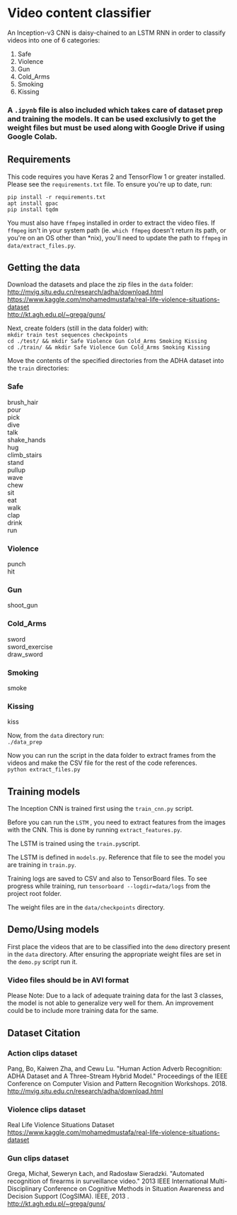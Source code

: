 # Video content classifier
An Inception-v3 CNN is daisy-chained to an LSTM RNN in order to classify videos into one of 6 categories:

1. Safe
1. Violence
1. Gun
1. Cold_Arms
1. Smoking
1. Kissing

### A `.ipynb` file is also included which takes care of dataset prep and training the models. It can be used exclusivly to get the weight files but must be used along with Google Drive if using Google Colab.

## Requirements

This code requires you have Keras 2 and TensorFlow 1 or greater installed. Please see the `requirements.txt` file. To ensure you're up to date, run:

`pip install -r requirements.txt`  
`apt install gpac`  
`pip install tqdm`  

You must also have `ffmpeg` installed in order to extract the video files. If `ffmpeg` isn't in your system path (ie. `which ffmpeg` doesn't return its path, or you're on an OS other than *nix), you'll need to update the path to `ffmpeg` in `data/extract_files.py`.  

## Getting the data

Download the datasets and place the zip files in the `data` folder:  
http://mvig.sjtu.edu.cn/research/adha/download.html  
https://www.kaggle.com/mohamedmustafa/real-life-violence-situations-dataset  
http://kt.agh.edu.pl/~grega/guns/

Next, create folders (still in the data folder) with:  
`mkdir train test sequences checkpoints`  
`cd ./test/ && mkdir Safe Violence Gun Cold_Arms Smoking Kissing`  
`cd ./train/ && mkdir Safe Violence Gun Cold_Arms Smoking Kissing`  

Move the contents of the specified directories from the ADHA dataset into the `train` directories:
### Safe
brush_hair  
pour  
pick  
dive  
talk  
shake_hands  
hug  
climb_stairs  
stand  
pullup  
wave  
chew  
sit  
eat  
walk  
clap  
drink  
run  
### Violence
punch  
hit  
### Gun
shoot_gun  
### Cold_Arms
sword  
sword_exercise  
draw_sword  
### Smoking
smoke  
### Kissing
kiss  

Now, from the `data` directory run:  
`./data_prep`

Now you can run the script in the data folder to extract frames from the videos and make the CSV file for the rest of the code references.  
`python extract_files.py`

## Training models

The Inception CNN is trained first using the `train_cnn.py` script.

Before you can run the `LSTM` , you need to extract features from the images with the CNN. This is done by running `extract_features.py`.

The LSTM is trained using the `train.py`script.

The LSTM is defined in `models.py`. Reference that file to see the model you are training in `train.py`.

Training logs are saved to CSV and also to TensorBoard files. 
To see progress while training, run `tensorboard --logdir=data/logs` from the project root folder.

The weight files are in the `data/checkpoints` directory.

## Demo/Using models
First place the videos that are to be classified into the `demo` directory present in the `data` directory. After ensuring the appropriate weight files are set in the `demo.py` script run it.  
### Video files should be in AVI format
Please Note: Due to a lack of adequate training data for the last 3 classes, the model is not able to generalize very well for them. An improvement could be to include more training data for the same.

## Dataset Citation

### Action clips dataset
Pang, Bo, Kaiwen Zha, and Cewu Lu. "Human Action Adverb Recognition: ADHA Dataset and A Three-Stream Hybrid Model." Proceedings of the IEEE Conference on Computer Vision and Pattern Recognition Workshops. 2018.
http://mvig.sjtu.edu.cn/research/adha/download.html

### Violence clips dataset
Real Life Violence Situations Dataset  
https://www.kaggle.com/mohamedmustafa/real-life-violence-situations-dataset

### Gun clips dataset
Grega, Michał, Seweryn Łach, and Radosław Sieradzki. "Automated recognition of firearms in surveillance video." 2013 IEEE International Multi-Disciplinary Conference on Cognitive Methods in Situation Awareness and Decision Support (CogSIMA). IEEE, 2013 .  
http://kt.agh.edu.pl/~grega/guns/
